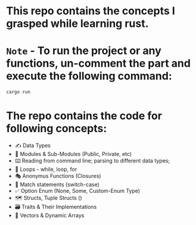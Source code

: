 # This repo contains the concepts I grasped while learning rust.

# `Note` - To run the project or any functions, un-comment the part and execute the following command:

```bash
cargo run
```

# The repo contains the code for following concepts:

- ✍️ Data Types
- 📝 Modules & Sub-Modules (Public, Private, etc)
- ⌨️ Reading from command line; parsing to different data types;
- 🔁 Loops - while, loop, for
- 🎭 Anonymus Functions (Closures)
- 🤝 Match statements (switch-case)
- ✅ Option Enum (None, Some, Custom-Enum Type)
- 🗺️ Structs, Tuple Structs ()
- 🗃️ Traits & Their Implementations
- 🌟 Vectors & Dynamic Arrays
